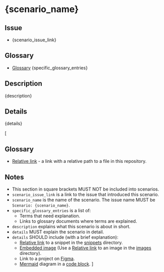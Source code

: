 # {scenario_name}

## Issue

- {scenario_issue_link}

## Glossary

- [Glossary](./glossary.md)
{specific_glossary_entries}

## Description

{description}

## Details

{details}

[

## Glossary

- [Relative link](https://github.blog/2013-01-31-relative-links-in-markup-files/) <a id="def-relative-link"> - a link with a relative path to a file in this repository.

## Notes

- This section in square brackets MUST NOT be included into scenarios.
- `scenario_issue_link` is a link to the issue that introduced this scenario.
- `scenario_name` is the name of the scenario. The issue name MUST be `Scenario: {scenario_name}`.
- `specific_glossary_entries` is a list of:
  - Terms that need explanation.
  - Links to glossary documents where terms are explained.
- `description` explains what this scenario is about in short.
- `details` MUST explain the scenario in detail.
- `details` SHOULD include (with a brief explanation):
  - [Relative link](https://github.blog/2013-01-31-relative-links-in-markup-files/) to a snippet in the [snippets](../snippets/) directory.
  - [Embedded image](https://docs.github.com/en/get-started/writing-on-github/getting-started-with-writing-and-formatting-on-github/basic-writing-and-formatting-syntax#images) (Use a [Relative link](#def-relative-link) to an image in the [images](../images) directory).
  - Link to a project on [Figma](https://www.figma.com/).
  - [Mermaid](https://mermaid.js.org/intro/getting-started.html) diagram in a [code block](https://mermaid.js.org/intro/getting-started.html#native-mermaid-support).
]
